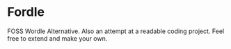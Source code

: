 # Fordle
FOSS Wordle Alternative. Also an attempt at a readable coding project. Feel free to extend and make your own.
